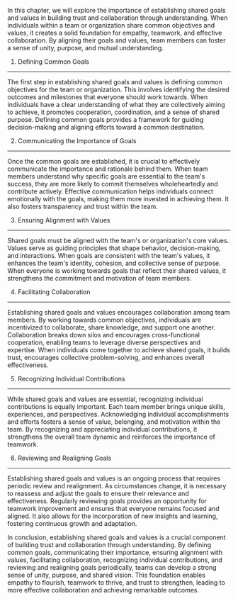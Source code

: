 
In this chapter, we will explore the importance of establishing shared goals and values in building trust and collaboration through understanding. When individuals within a team or organization share common objectives and values, it creates a solid foundation for empathy, teamwork, and effective collaboration. By aligning their goals and values, team members can foster a sense of unity, purpose, and mutual understanding.

1. Defining Common Goals
------------------------

The first step in establishing shared goals and values is defining common objectives for the team or organization. This involves identifying the desired outcomes and milestones that everyone should work towards. When individuals have a clear understanding of what they are collectively aiming to achieve, it promotes cooperation, coordination, and a sense of shared purpose. Defining common goals provides a framework for guiding decision-making and aligning efforts toward a common destination.

2. Communicating the Importance of Goals
----------------------------------------

Once the common goals are established, it is crucial to effectively communicate the importance and rationale behind them. When team members understand why specific goals are essential to the team's success, they are more likely to commit themselves wholeheartedly and contribute actively. Effective communication helps individuals connect emotionally with the goals, making them more invested in achieving them. It also fosters transparency and trust within the team.

3. Ensuring Alignment with Values
---------------------------------

Shared goals must be aligned with the team's or organization's core values. Values serve as guiding principles that shape behavior, decision-making, and interactions. When goals are consistent with the team's values, it enhances the team's identity, cohesion, and collective sense of purpose. When everyone is working towards goals that reflect their shared values, it strengthens the commitment and motivation of team members.

4. Facilitating Collaboration
-----------------------------

Establishing shared goals and values encourages collaboration among team members. By working towards common objectives, individuals are incentivized to collaborate, share knowledge, and support one another. Collaboration breaks down silos and encourages cross-functional cooperation, enabling teams to leverage diverse perspectives and expertise. When individuals come together to achieve shared goals, it builds trust, encourages collective problem-solving, and enhances overall effectiveness.

5. Recognizing Individual Contributions
---------------------------------------

While shared goals and values are essential, recognizing individual contributions is equally important. Each team member brings unique skills, experiences, and perspectives. Acknowledging individual accomplishments and efforts fosters a sense of value, belonging, and motivation within the team. By recognizing and appreciating individual contributions, it strengthens the overall team dynamic and reinforces the importance of teamwork.

6. Reviewing and Realigning Goals
---------------------------------

Establishing shared goals and values is an ongoing process that requires periodic review and realignment. As circumstances change, it is necessary to reassess and adjust the goals to ensure their relevance and effectiveness. Regularly reviewing goals provides an opportunity for teamwork improvement and ensures that everyone remains focused and aligned. It also allows for the incorporation of new insights and learning, fostering continuous growth and adaptation.

In conclusion, establishing shared goals and values is a crucial component of building trust and collaboration through understanding. By defining common goals, communicating their importance, ensuring alignment with values, facilitating collaboration, recognizing individual contributions, and reviewing and realigning goals periodically, teams can develop a strong sense of unity, purpose, and shared vision. This foundation enables empathy to flourish, teamwork to thrive, and trust to strengthen, leading to more effective collaboration and achieving remarkable outcomes.

